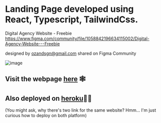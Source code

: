 # Landing Page developed using React, Typescript, TailwindCss.

Digital Agency Website - Freebie 
https://www.figma.com/community/file/1058842196634115002/Digital-Agency-Website---Freebie

designed by ozandsgn@gmail.com shared on Figma Community 

![image](https://user-images.githubusercontent.com/57345569/149623584-2201c50d-8389-4ad7-8eb0-99141bcc9610.png)

## Visit the webpage [here](phern17.github.io/landing_page_enver/) 🕸

## Also deployed on [heroku](landing-page-enver.herokuapp.com/)🦸‍♂️

(You might ask, why there's two link for the same website? Hmm... I'm just curious how to deploy on both platform)

